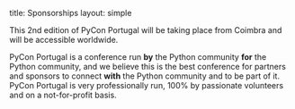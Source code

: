 title: Sponsorships
layout: simple


This 2nd edition of PyCon Portugal will be taking place from Coimbra and will be accessible worldwide.


PyCon Portugal is a conference run **by** the Python community **for** the Python community, and we believe this is the best conference for partners and sponsors to connect **with** the Python community and to be part of it. PyCon Portugal is very professionally run, 100% by passionate volunteers and on a not-for-profit basis.
